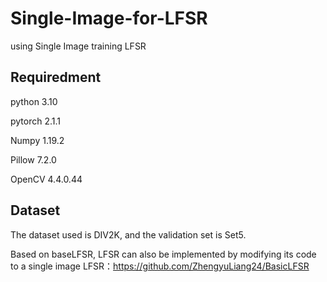 # Single-Image-for-LFSR
using Single Image training LFSR 


Requiredment
-----------------------
python  3.10

pytorch 2.1.1

Numpy 1.19.2

Pillow 7.2.0

OpenCV 4.4.0.44

Dataset
----------------------------------
The dataset used is DIV2K, and the validation set is Set5.


Based on baseLFSR, LFSR can also be implemented by modifying its code to a single image
LFSR：https://github.com/ZhengyuLiang24/BasicLFSR
